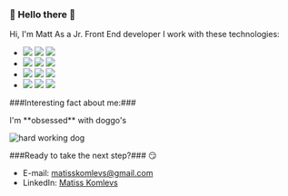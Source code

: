 ### 👋 Hello there 👋

<!--
**Matt-478/Matt-478** is a ✨ _special_ ✨ repository because its `README.md` (this file) appears on your GitHub profile.
-->

Hi, I'm Matt
As a Jr. Front End developer I work with these technologies:
- <image src="https://img.shields.io/badge/HTML5-E34F26?style=for-the-badge&logo=html5&logoColor=white" />
  <image src="https://img.shields.io/badge/CSS3-1572B6?style=for-the-badge&logo=css3&logoColor=white" />
  <image src="https://img.shields.io/badge/JavaScript-C8C800?style=for-the-badge&logo=javascript&logoColor=white" />
- <image src="https://img.shields.io/badge/React-20232A?style=for-the-badge&logo=react&logoColor=white" />
  <image src="https://img.shields.io/badge/React_Router-CA4245?style=for-the-badge&logo=react-router&logoColor=white" />
  <image src="https://img.shields.io/badge/Redux-764ABC?style=for-the-badge&logo=redux&logoColor=white" />
- <image src="https://img.shields.io/badge/Node.js-43853D?style=for-the-badge&logo=node.js&logoColor=white" />
  <image src="https://img.shields.io/badge/Bootstrap-563D7C?style=for-the-badge&logo=bootstrap&logoColor=white" />
  <image src="https://img.shields.io/badge/npm-CB3837?style=for-the-badge&logo=npm&logoColor=white" />
- <image src="https://img.shields.io/badge/git-F05032?style=for-the-badge&logo=git&logoColor=white" />
  <image src="https://img.shields.io/badge/GitHub-181717?style=for-the-badge&logo=github&logoColor=white" />
  <image src="https://img.shields.io/badge/Vercel-000000?style=for-the-badge&logo=vercel&logoColor=white&color=blueviolet" />
  
###Interesting fact about me:###
<p>I'm **obsessed** with doggo's</p>
<img src="https://media.giphy.com/media/mCRJDo24UvJMA/giphy.gif" alt="hard working dog"/>

###Ready to take the next step?### 😏
- E-mail: matisskomlevs@gmail.com
- LinkedIn: [Matiss Komlevs](https://www.linkedin.com/in/matīss-komļevs-20343020b/)
